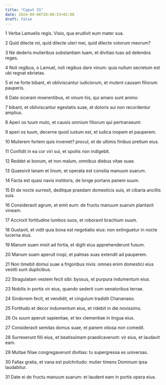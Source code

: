 ```yaml
---
title: "Caput 31"
date: 2024-09-06T20:00:53+02:00
draft: false
---
```



1 Verba Lamuelis regis. Visio, qua erudivit eum mater sua.

2 Quid dilecte mi, quid dilecte uteri mei, quid dilecte votorum meorum?

3 Ne dederis mulieribus substantiam tuam, et divitias tuas ad delendos reges.

4 Noli regibus, o Lamuel, noli regibus dare vinum: quia nullum secretum est ubi regnat ebrietas.

5 et ne forte bibant, et obliviscantur iudiciorum, et mutent causam filiorum pauperis.

6 Date siceram moerentibus, et vinum his, qui amaro sunt animo:

7 bibant, et obliviscantur egestatis suae, et doloris sui non recordentur amplius.

8 Aperi os tuum muto, et causis omnium filiorum qui pertranseunt:

9 aperi os tuum, decerne quod iustum est, et iudica inopem et pauperem.

10 Mulierem fortem quis inveniet? procul, et de ultimis finibus pretium eius.

11 Confidit in ea cor viri sui, et spoliis non indigebit.

12 Reddet ei bonum, et non malum, omnibus diebus vitae suae.

13 Quaesivit lanam et linum, et operata est consilia manuum suarum.

14 Facta est quasi navis institoris, de longe portans panem suum.

15 Et de nocte surrexit, deditque praedam domesticis suis, et cibaria ancillis suis.

16 Consideravit agrum, et emit eum: de fructu manuum suarum plantavit vineam.

17 Accinxit fortitudine lumbos suos, et roboravit brachium suum.

18 Gustavit, et vidit quia bona est negotiatio eius: non extinguetur in nocte lucerna eius.

19 Manum suam misit ad fortia, et digiti eius apprehenderunt fusum.

20 Manum suam aperuit inopi, et palmas suas extendit ad pauperem.

21 Non timebit domui suae a frigoribus nivis: omnes enim domestici eius vestiti sunt duplicibus.

22 Stragulatam vestem fecit sibi: byssus, et purpura indumentum eius.

23 Nobilis in portis vir eius, quando sederit cum senatoribus terrae.

24 Sindonem fecit, et vendidit, et cingulum tradidit Chananaeo.

25 Fortitudo et decor indumentum eius, et ridebit in die novissimo.

26 Os suum aperuit sapientiae, et lex clementiae in lingua eius.

27 Consideravit semitas domus suae, et panem otiosa non comedit.

28 Surrexerunt filii eius, et beatissimam praedicaverunt: vir eius, et laudavit eam.

29 Multae filiae congregaverunt divitias: tu supergressa es universas.

30 Fallax gratia, et vana est pulchritudo: mulier timens Dominum ipsa laudabitur.

31 Date ei de fructu manuum suarum: et laudent eam in portis opera eius.

